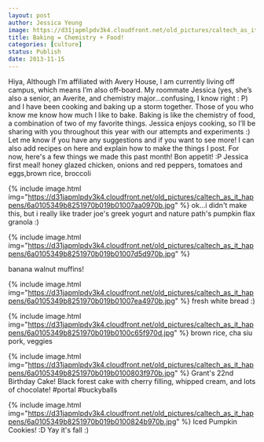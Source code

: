 ```yaml
---
layout: post
author: Jessica Yeung
image: https://d31japmlpdv3k4.cloudfront.net/old_pictures/caltech_as_it_happens/6a0105349b8251970b019b010078a7970b.jpg
title: Baking = Chemistry + Food!
categories: [culture]
status: Publish
date: 2013-11-15
---
```


Hiya,
Although I’m affiliated with Avery House, I am currently living off campus, which means I’m also off-board. My roommate Jessica (yes, she’s also a senior, an Averite, and chemistry major…confusing, I know right : P) and I have been cooking and baking up a storm together. Those of you who know me know how much I like to bake. Baking is like the chemistry of food, a combination of two of my favorite things. Jessica enjoys cooking, so I’ll be sharing with you throughout this year with our attempts and experiments :) Let me know if you have any suggestions and if you want to see more! I can also add recipes on here and explain how to make the things I post. For now, here's a few things we made this past month!
Bon appetit! :P
Jessica
first meal! honey glazed chicken, onions and red peppers, tomatoes and eggs,brown rice, broccoli


{% include image.html img="https://d31japmlpdv3k4.cloudfront.net/old_pictures/caltech_as_it_happens/6a0105349b8251970b019b01007aa0970b.jpg" %}
ok...i didn't make this, but i really like trader joe's greek yogurt and nature path's pumpkin flax granola :)


{% include image.html img="https://d31japmlpdv3k4.cloudfront.net/old_pictures/caltech_as_it_happens/6a0105349b8251970b019b01007d5d970b.jpg" %}

banana walnut muffins!


{% include image.html img="https://d31japmlpdv3k4.cloudfront.net/old_pictures/caltech_as_it_happens/6a0105349b8251970b019b01007ea4970b.jpg" %}
fresh white bread :)


{% include image.html img="https://d31japmlpdv3k4.cloudfront.net/old_pictures/caltech_as_it_happens/6a0105349b8251970b019b0100c65f970d.jpg" %}
brown rice, cha siu pork, veggies


{% include image.html img="https://d31japmlpdv3k4.cloudfront.net/old_pictures/caltech_as_it_happens/6a0105349b8251970b019b0100803f970b.jpg" %}
Grant's 22nd Birthday Cake! Black forest cake with cherry filling, whipped cream, and lots of chocolate! #portal #buckyballs


{% include image.html img="https://d31japmlpdv3k4.cloudfront.net/old_pictures/caltech_as_it_happens/6a0105349b8251970b019b0100824b970b.jpg" %}
Iced Pumpkin Cookies! :D Yay it's fall :)
